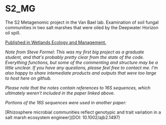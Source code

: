 # S2_MG
The S2 Metagenomic project in the Van Bael lab. Examination of soil fungal communities in two salt marshes that were oiled by the Deepwater Horizon oil spill.

[Published in Wetlands Ecology and Management.](https://link.springer.com/article/10.1007%2Fs11273-021-09848-y)


_Note from Steve Formel:  This was my first big project as a graduate student, and that's probably pretty clear from the state of the code.  Everything functions, but some of the commenting and structure may be a little unclear.  If you have any questions, please feel free to contact me.  I'm also happy to share intemediate products and outputs that were too large to host here on github._  

_Please note that the notes contain references to 16S sequences, which ultimately weren't included in the paper linked above._

_Portions of the 16S sequences were used in another paper:_

[Rhizosphere microbial communities reflect genotypic and trait variation in a salt marsh ecosystem engineer](DOI: 10.1002/ajb2.1497)
